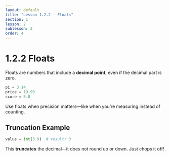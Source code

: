 ```yaml
---
layout: default
title: "Lesson 1.2.2 – Floats"
section: 1
lesson: 2
sublesson: 2
order: 4
---
```


# 1.2.2 Floats

Floats are numbers that include a **decimal point**, even if the decimal part is zero.

```python
pi = 3.14
price = 19.99
score = 5.0
```

Use floats when precision matters—like when you’re measuring instead of counting.

## Truncation Example

```python
value = int(3.9)  # result: 3
```

This **truncates** the decimal—it does not round up or down. Just chops it off!
